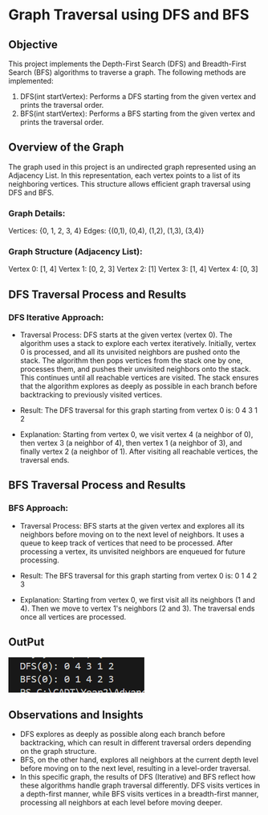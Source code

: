 # Graph Traversal using DFS and BFS

## Objective
This project implements the Depth-First Search (DFS) and Breadth-First Search (BFS) algorithms to traverse a graph. The following methods are implemented:

1. DFS(int startVertex): Performs a DFS starting from the given vertex and prints the traversal order. 
2. BFS(int startVertex): Performs a BFS starting from the given vertex and prints the traversal order.

## Overview of the Graph
The graph used in this project is an undirected graph represented using an Adjacency List. In this representation, each vertex points to a list of its neighboring vertices. This structure allows efficient graph traversal using DFS and BFS.

### Graph Details:
Vertices: {0, 1, 2, 3, 4}
Edges: {(0,1), (0,4), (1,2), (1,3), (3,4)}

### Graph Structure (Adjacency List):
Vertex 0: [1, 4]
Vertex 1: [0, 2, 3]
Vertex 2: [1]
Vertex 3: [1, 4]
Vertex 4: [0, 3]

## DFS Traversal Process and Results
### DFS Iterative Approach: 
- Traversal Process: DFS starts at the given vertex (vertex 0). The algorithm uses a stack to explore each vertex iteratively. Initially, vertex 0 is processed, and all its unvisited neighbors are pushed onto the stack. The algorithm then pops vertices from the stack one by one, processes them, and pushes their unvisited neighbors onto the stack. This continues until all reachable vertices are visited. The stack ensures that the algorithm explores as deeply as possible in each branch before backtracking to previously visited vertices.

- Result: The DFS traversal for this graph starting from vertex 0 is:
0 4 3 1 2

- Explanation: Starting from vertex 0, we visit vertex 4 (a neighbor of 0), then vertex 3 (a neighbor of 4), then vertex 1 (a neighbor of 3), and finally vertex 2 (a neighbor of 1). After visiting all reachable vertices, the traversal ends.


## BFS Traversal Process and Results
### BFS Approach:
- Traversal Process: BFS starts at the given vertex and explores all its neighbors before moving on to the next level of neighbors. It uses a queue to keep track of vertices that need to be processed. After processing a vertex, its unvisited neighbors are enqueued for future processing.

- Result: The BFS traversal for this graph starting from vertex 0 is:
0 1 4 2 3

- Explanation: Starting from vertex 0, we first visit all its neighbors (1 and 4). Then we move to vertex 1's neighbors (2 and 3). The traversal ends once all vertices are processed.

## OutPut
![output](image.png)

## Observations and Insights
- DFS explores as deeply as possible along each branch before backtracking, which can result in different traversal orders depending on the graph structure.
- BFS, on the other hand, explores all neighbors at the current depth level before moving on to the next level, resulting in a level-order traversal.
- In this specific graph, the results of DFS (Iterative) and BFS reflect how these algorithms handle graph traversal differently. DFS visits vertices in a depth-first manner, while BFS visits vertices in a breadth-first manner, processing all neighbors at each level before moving deeper.